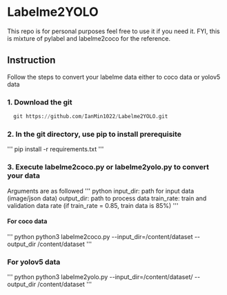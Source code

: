 # Labelme2YOLO
This repo is for personal purposes feel free to use it if you need it. FYI, this is mixture of pylabel and labelme2coco for the reference.

## Instruction 
Follow the steps to convert your labelme data either to coco data or yolov5 data

### 1. Download the git
``` python
  git https://github.com/IanMin1022/Labelme2YOLO.git
```

### 2. In the git directory, use pip to install prerequisite
''' 
  pip install -r requirements.txt
'''

### 3. Execute labelme2coco.py or labelme2yolo.py to convert your data
Arguments are as followed
''' python
  input_dir: path for input data (image/json data)
  output_dir: path to process data
  train_rate: train and validation data rate (if train_rate = 0.85, train data is 85%)
'''
#### For coco data
''' python
  python3 labelme2coco.py --input_dir=/content/dataset --output_dir /content/dataset
'''

### For yolov5 data
''' python
  python3 labelme2yolo.py --input_dir=/content/dataset/ --output_dir /content/dataset
'''
